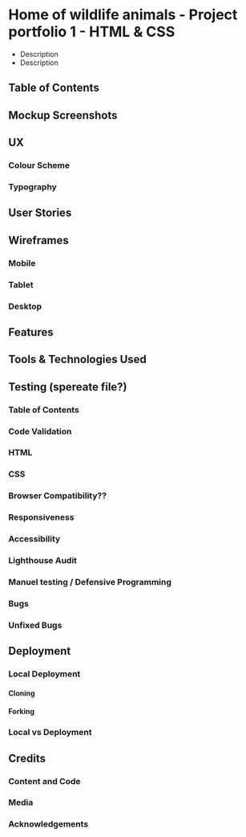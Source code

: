 # Home of wildlife animals - Project portfolio 1 - HTML & CSS
  - Description
  - Description

## Table of Contents

## Mockup Screenshots
<!-- Screenhots -->
## UX
  ### Colour Scheme
<!-- Screenhots -->
  ### Typography

## User Stories

## Wireframes
  ### Mobile
  ### Tablet
  ### Desktop

## Features

## Tools & Technologies Used

## Testing (spereate file?)
  ### Table of Contents
  ### Code Validation
  ### HTML
  ### CSS
  ### Browser Compatibility??
  ### Responsiveness
  ### Accessibility
  ### Lighthouse Audit
  ### Manuel testing / Defensive Programming
  ### Bugs
  ### Unfixed Bugs

## Deployment
  ### Local Deployment
  #### Cloning
  #### Forking
  ### Local vs Deployment

## Credits
  ### Content and Code
  ### Media
  ### Acknowledgements